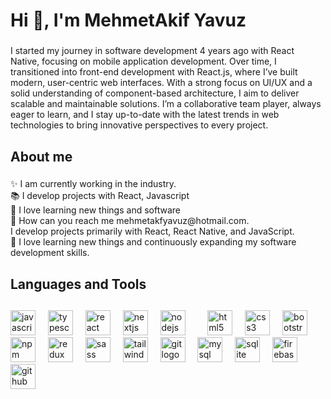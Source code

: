 

<h1 align="left">Hi 👋, I'm MehmetAkif Yavuz</h1>

###

<p align="left">I started my journey in software development 4 years ago with React Native, focusing on mobile application development. Over time, I transitioned into front-end development with React.js, where I’ve built modern, user-centric web interfaces. With a strong focus on UI/UX and a solid understanding of component-based architecture, I aim to deliver scalable and maintainable solutions. I’m a collaborative team player, always eager to learn, and I stay up-to-date with the latest trends in web technologies to bring innovative perspectives to every project.</p>

###

<h2 align="left">About me</h2>

###

<p align="left">✨ I am currently working in the industry.<br>📚 I develop projects with React, Javascript <br>🎯 I love learning new things and software<br>🎲 How can you reach me mehmetakfyavuz@hotmail.com.<br>I develop projects primarily with React, React Native, and JavaScript.<br>🎯 I love learning new things and continuously expanding my software development skills.<br></p>

###

<h2 align="left">Languages and Tools</h2>

<h2 align="left"><div align="left">
<a href="mehmetakfyavuz@hotmail.com" target="_blank">
    
  </a></div></h2>

###

<div align="left">
  <img src="https://cdn.jsdelivr.net/gh/devicons/devicon/icons/javascript/javascript-original.svg" height="40" alt="javascript logo"  />
  <img width="12" />
  <img src="https://cdn.jsdelivr.net/gh/devicons/devicon/icons/typescript/typescript-original.svg" height="40" alt="typescript logo"  />
  <img width="12" />
  <img src="https://cdn.jsdelivr.net/gh/devicons/devicon/icons/react/react-original.svg" height="40" alt="react logo"  />
  <img width="12" />
  <img src="https://cdn.jsdelivr.net/gh/devicons/devicon/icons/nextjs/nextjs-original.svg" height="40" alt="nextjs logo"  />
  <img width="12" />
  <img src="https://cdn.jsdelivr.net/gh/devicons/devicon/icons/nodejs/nodejs-original.svg" height="40" alt="nodejs logo"  />
  <img width="12" />
  <img width="12" />
  <img src="https://cdn.jsdelivr.net/gh/devicons/devicon/icons/html5/html5-original.svg" height="40" alt="html5 logo"  />
  <img width="12" />
  <img src="https://cdn.jsdelivr.net/gh/devicons/devicon/icons/css3/css3-original.svg" height="40" alt="css3 logo"  />
  <img width="12" />
  <img src="https://cdn.jsdelivr.net/gh/devicons/devicon/icons/bootstrap/bootstrap-original.svg" height="40" alt="bootstrap logo"  />
  <img width="12" />
  <img src="https://cdn.jsdelivr.net/gh/devicons/devicon/icons/npm/npm-original-wordmark.svg" height="40" alt="npm logo"  />
  <img width="12" />
  <img src="https://cdn.jsdelivr.net/gh/devicons/devicon/icons/redux/redux-original.svg" height="40" alt="redux logo"  />
  <img width="12" />
  <img src="https://cdn.jsdelivr.net/gh/devicons/devicon/icons/sass/sass-original.svg" height="40" alt="sass logo"  />
  <img width="12" />
  <img src="https://cdn.jsdelivr.net/gh/devicons/devicon/icons/tailwindcss/tailwindcss-original-wordmark.svg" height="40" alt="tailwindcss logo"  />
  <img width="12" />
  <img src="https://cdn.jsdelivr.net/gh/devicons/devicon/icons/git/git-original.svg" height="40" alt="git logo"  />
  <img width="12" />
  <img src="https://cdn.jsdelivr.net/gh/devicons/devicon/icons/mysql/mysql-original.svg" height="40" alt="mysql logo"  />
  <img width="12" />
  <img src="https://cdn.jsdelivr.net/gh/devicons/devicon/icons/sqlite/sqlite-original.svg" height="40" alt="sqlite logo"  />
  <img width="12" />
  <img src="https://cdn.jsdelivr.net/gh/devicons/devicon/icons/firebase/firebase-plain.svg" height="40" alt="firebase logo"  />
  <img width="12" />
  <img src="https://cdn.jsdelivr.net/gh/devicons/devicon/icons/github/github-original.svg" height="40" alt="github logo"  />
</div>

###



###

<div align="left">
</div>

###

<div align="left">
  <a href="mehmetakfyavuz@hotmail.com" target="_blank">
    
  </a>
</div>

###
